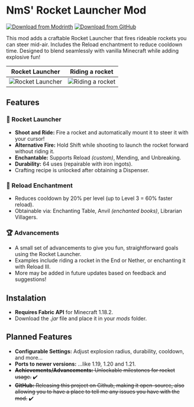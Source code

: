 # NmS' Rocket Launcher Mod

[![Download from Modrinth](https://img.shields.io/badge/Download-Modrinth-brightgreen?style=for-the-badge&logo=modrinth)](https://modrinth.com/mod/nms-rocket-launcher-mod) [![Download from GitHub](https://img.shields.io/badge/Download-GitHub-blue?style=for-the-badge&logo=github)](https://github.com/RealNmS/NmS-Rocket-Launcher-Mod/releases/latest)

This mod adds a craftable Rocket Launcher that fires rideable rockets you can steer mid-air. Includes the Reload enchantment to reduce cooldown time. Designed to blend seamlessly with vanilla Minecraft while adding explosive fun!

<center>

|                                                 Rocket Launcher                                                 |                                                 Riding a rocket                                                 |
| :-------------------------------------------------------------------------------------------------------------: | :-------------------------------------------------------------------------------------------------------------: |
| ![Rocket Launcher](https://cdn.modrinth.com/data/cached_images/4ad93c675278cbc7adff0617b251869e361ada84_0.webp) | ![Riding a rocket](https://cdn.modrinth.com/data/cached_images/d56aa6be7283170dfb0617d946e0c9c5fd67839e_0.webp) |

</center>

## Features

### 🚀 Rocket Launcher

- **Shoot and Ride:** Fire a rocket and automatically mount it to steer it with your cursor!
- **Alternative Fire:** Hold Shift while shooting to launch the rocket forward without riding it.
- **Enchantable:** Supports Reload _(custom)_, Mending, and Unbreaking.
- **Durability:** 64 uses (repairable with iron ingots).
- Crafting recipe is unlocked after obtaining a Dispenser.

### 🔮 Reload Enchantment

- Reduces cooldown by 20% per level (up to Level 3 = 60% faster reload).
- Obtainable via: Enchanting Table, Anvil _(enchanted books)_, Librarian Villagers.

### 🏆 Advancements

- A small set of advancements to give you fun, straightforward goals using the Rocket Launcher.
- Examples include riding a rocket in the End or Nether, or enchanting it with Reload III.
- More may be added in future updates based on feedback and suggestions!

## Instalation

- **Requires Fabric API** for Minecraft 1.18.2.
- Download the _.jar_ file and place it in your _mods_ folder.

## Planned Features

- **Configurable Settings:** Adjust explosion radius, durability, cooldown, and more...
- **Ports to newer versions:** ...like 1.19, 1.20 and 1.21.
- ~~**Achievements/Advancements:** Unlockable milestones for rocket usage.~~ ✔️
- ~~**GitHub:** Releasing this project on Github, making it open-source, also allowing you to have a place to tell me any issues you have with the mod.~~ ✔️
